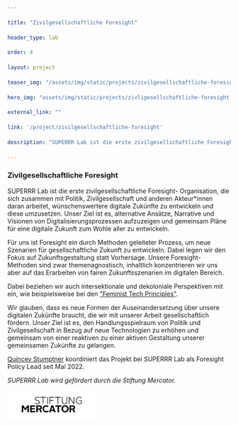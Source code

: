 ```yaml
---

title: "Zivilgesellschaftliche Foresight"

header_type: lab

order: 4

layout: project

teaser_img: "/assets/img/static/projects/zivilgesellschaftliche-foresight.png"

hero_img: "assets/img/static/projects/zivligesellschaftliche-foresight.png"

external_link: ""

link: '/project/zivilgesellschaftliche-foresight'

description: "SUPERRR Lab ist die erste zivilgesellschaftliche Foresight-Organisation, die gemeinsam mit Zivilgesellschaft, Politik und anderen Akteur*innen Szenarien wünschenswerter digitaler Zukünfte entwickelt und diese in die Umsetzung bringt."

---
```


<h3> Zivilgesellschaftliche Foresight </h3>

<p>

SUPERRR Lab ist die erste zivilgesellschaftliche Foresight- Organisation, die sich zusammen mit Politik, Zivilgesellschaft und anderen Akteur*innen daran arbeitet, wünschenswertere digitale Zukünfte zu entwickeln und diese umzusetzen. 
Unser Ziel ist es, alternative Ansätze, Narrative und Visionen von Digitalisierungsprozessen aufzuzeigen und gemeinsam Pläne für eine digitale Zukunft zum Wohle aller zu entwickeln.


Für uns ist Foresight ein durch Methoden geleiteter Prozess, um neue Szenarien für gesellschaftliche Zukunft zu entwickeln. Dabei legen wir den Fokus auf Zukunftsgestaltung statt Vorhersage. Unsere Foresight-Methoden sind zwar themenagnostisch, inhaltlich konzentrieren wir uns aber auf das Erarbeiten von fairen Zukunftsszenarien im digitalen Bereich.

Dabei beziehen wir auch intersektionale und dekoloniale Perspektiven mit ein, wie beispielsweise bei den <a href="https://superrr.net/feministtech/principles/">"Feminist Tech Principles"</a>.

</p>

<p>Wir glauben, dass es neue Formen der Auseinandersetzung über unsere digitalen Zukünfte braucht, die wir mit unserer Arbeit gesellschaftlich fördern. Unser Ziel ist es, den Handlungsspielraum von Politik und Zivilgesellschaft in Bezug auf neue Technologien zu erhöhen und gemeinsam von einer reaktiven zu einer aktiven Gestaltung unserer gemeinsamen Zukünfte zu gelangen.</p>

<p> <a href="mailto:quincey@superrr.net">Quincey Stumptner</a> koordiniert das Projekt bei SUPERRR Lab als Foresight Policy Lead seit Mai 2022.</p>

<p><i>SUPERRR Lab wird gefördert durch die Stiftung Mercator. </i></p>

<img src="/assets/img/static/organizations/Stiftung_Mercator_Schwarz_RGB.png" alt="Logo Mercator Stiftung" style="max-width: 200px;">
